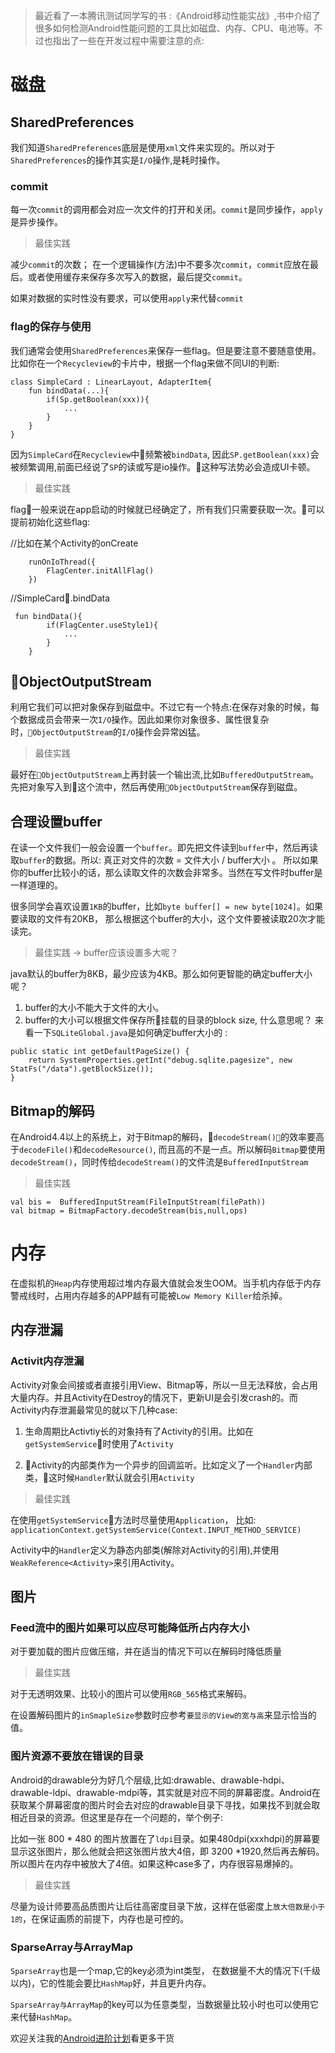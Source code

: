 
>最近看了一本腾讯测试同学写的书 :《Android移动性能实战》,书中介绍了很多如何检测Android性能问题的工具比如磁盘、内存、CPU、电池等。不过也指出了一些在开发过程中需要注意的点:

# 磁盘

## SharedPreferences

我们知道`SharedPreferences`底层是使用`xml`文件来实现的。所以对于`SharedPreferences`的操作其实是`I/O`操作,是耗时操作。

### commit 

每一次`commit`的调用都会对应一次文件的打开和关闭。`commit`是同步操作，`apply`是异步操作。

>最佳实践

减少`commit`的次数； 在一个逻辑操作(方法)中不要多次`commit`，`commit`应放在最后。或者使用缓存来保存多次写入的数据，最后提交`commit`。

如果对数据的实时性没有要求，可以使用`apply`来代替`commit`

### flag的保存与使用

我们通常会使用`SharedPreferences`来保存一些flag。但是要注意不要随意使用。比如你在一个`Recycleview`的卡片中，根据一个flag来做不同UI的判断:

```
class SimpleCard : LinearLayout, AdapterItem{
    fun bindData(...){
        if(Sp.getBoolean(xxx)){
            ...
        }    
    }
}
```

因为`SimpleCard`在`Recycleview`中频繁被`bindData`, 因此`SP.getBoolean(xxx)`会被频繁调用,前面已经说了`SP`的读或写是io操作。这种写法势必会造成UI卡顿。

>最佳实践

flag一般来说在app启动的时候就已经确定了，所有我们只需要获取一次。可以提前初始化这些flag:

//比如在某个Activity的onCreate
```
    runOnIoThread({
        FlagCenter.initAllFlag()
    })
```

//SimpleCard.bindData
```
 fun bindData(){
        if(FlagCenter.useStyle1){
            ...
        }
    }
```

## ObjectOutputStream

利用它我们可以把对象保存到磁盘中。不过它有一个特点:在保存对象的时候，每个数据成员会带来一次`I/O`操作。因此如果你对象很多、属性很复杂时，`ObjectOutputStream`的`I/O`操作会异常凶猛。

>最佳实践

最好在`ObjectOutputStream`上再封装一个输出流,比如`BufferedOutputStream`。先把对象写入到这个流中，然后再使用`ObjectOutputStream`保存到磁盘。

## 合理设置buffer

在读一个文件我们一般会设置一个`buffer`。即先把文件读到`buffer`中，然后再读取`buffer`的数据。所以: 真正对文件的次数 =  文件大小 / buffer大小 。  所以如果你的buffer比较小的话，那么读取文件的次数会非常多。当然在写文件时buffer是一样道理的。

很多同学会喜欢设置`1KB`的buffer，比如`byte buffer[] = new byte[1024]`。如果要读取的文件有20KB， 那么根据这个buffer的大小，这个文件要被读取20次才能读完。

>最佳实践 -> buffer应该设置多大呢？

java默认的buffer为8KB，最少应该为4KB。那么如何更智能的确定buffer大小呢？

1. buffer的大小不能大于文件的大小。
2. buffer的大小可以根据文件保存所挂载的目录的block size, 什么意思呢？ 来看一下`SQLiteGlobal.java`是如何确定buffer大小的 :

```
public static int getDefaultPageSize() { 
    return SystemProperties.getInt("debug.sqlite.pagesize", new StatFs("/data").getBlockSize());
}
```

## Bitmap的解码

在Android4.4以上的系统上，对于Bitmap的解码，`decodeStream()`的效率要高于`decodeFile()`和`decodeResource()`, 而且高的不是一点。所以解码`Bitmap`要使用`decodeStream()`，同时传给`decodeStream()`的文件流是`BufferedInputStream`

>最佳实践

```
val bis =  BufferedInputStream(FileInputStream(filePath))
val bitmap = BitmapFactory.decodeStream(bis,null,ops)
```

# 内存

在虚拟机的`Heap`内存使用超过堆内存最大值就会发生OOM。当手机内存低于内存警戒线时，占用内存越多的APP越有可能被`Low Memory Killer`给杀掉。

## 内存泄漏

### Activit内存泄漏

Activity对象会间接或者直接引用View、Bitmap等，所以一旦无法释放，会占用大量内存。并且Activity在Destroy的情况下，更新UI是会引发crash的。而Activity内存泄漏最常见的就以下几种case:

1. 生命周期比Activtiy长的对象持有了Activity的引用。比如在`getSystemService`时使用了`Activity`

2. Activity的内部类作为一个异步的回调监听。比如定义了一个`Handler`内部类，这时候`Handler`默认就会引用`Activity`

>最佳实践

在使用`getSystemService`方法时尽量使用`Application`， 比如: `applicationContext.getSystemService(Context.INPUT_METHOD_SERVICE)` 

Activity中的`Handler`定义为静态内部类(解除对Activity的引用),并使用`WeakReference<Activity>`来引用Activity。

## 图片

### Feed流中的图片如果可以应尽可能降低所占内存大小

对于要加载的图片应做压缩，并在适当的情况下可以在解码时降低质量

>最佳实践

对于无透明效果、比较小的图片可以使用`RGB_565`格式来解码。

在设置解码图片的`inSmapleSize`参数时应参考`要显示的View的宽与高`来显示恰当的值。

### 图片资源不要放在错误的目录

Android的drawable分为好几个层级,比如:drawable、drawable-hdpi、drawable-ldpi、drawable-mdpi等，其实就是对应不同的屏幕密度。Android在获取某个屏幕密度的图片时会去对应的drawable目录下寻找，如果找不到就会取相近目录的资源。但这里是存在一个问题的，举个例子:

比如一张 800 * 480 的图片放置在了`ldpi`目录。如果480dpi(xxxhdpi)的屏幕要显示这张图片，那么他就会把这张图片放大4倍，即 3200 *1920,然后再去解码。所以图片在内存中被放大了4倍。如果这种case多了，内存很容易爆掉的。

>最佳实践

尽量为设计师要高品质图片让后往高密度目录下放，这样在低密度上`放大倍数是小于1的`，在保证画质的前提下，内存也是可控的。

### SparseArray与ArrayMap

`SparseArray`也是一个map,它的key必须为int类型， 在数据量不大的情况下(千级以内)，它的性能会要比`HashMap`好，并且更升内存。

`SparseArray与ArrayMap`的key可以为任意类型，当数据量比较小时也可以使用它来代替`HashMap`。

欢迎关注我的[Android进阶计划](https://github.com/SusionSuc/AdvancedAndroid)看更多干货